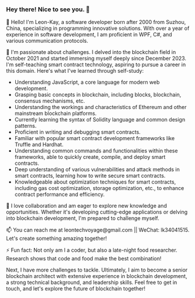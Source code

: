<h3>Hey there! Nice to see you. 👋</h3>
<p>👋 Hello! I'm Leon-Kay, a software developer born after 2000 from Suzhou, China, specializing in programming innovative solutions. With over a year of experience in software development, I am proficient in WPF, C#, and various communication protocols.</p>
<p>🧠 I'm passionate about challenges. I delved into the blockchain field in October 2021 and started immersing myself deeply since December 2023. I'm self-teaching smart contract technology, aspiring to pursue a career in this domain. Here's what I've learned through self-study:</p>
<ul>
  <li>Understanding JavaScript, a core language for modern web development.</li>
  <li>Grasping basic concepts in blockchain, including blocks, blockchain, consensus mechanisms, etc.</li>
  <li>Understanding the workings and characteristics of Ethereum and other mainstream blockchain platforms.</li>
  <li>Currently learning the syntax of Solidity language and common design patterns.</li>
  <li>Proficient in writing and debugging smart contracts.</li>
  <li>Familiar with popular smart contract development frameworks like Truffle and Hardhat.</li>
  <li>Understanding common commands and functionalities within these frameworks, able to quickly create, compile, and deploy smart contracts.</li>
  <li>Deep understanding of various vulnerabilities and attack methods in smart contracts, learning how to write secure smart contracts.</li>
  <li>Knowledgeable about optimization techniques for smart contracts, including gas cost optimization, storage optimization, etc., to enhance contract performance and efficiency.</li>
</ul>
<p>🚀 I love collaboration and am eager to explore new knowledge and opportunities. Whether it's developing cutting-edge applications or delving into blockchain development, I'm prepared to challenge myself.</p>
<p>📫 You can reach me at leontechvoyage@gmail.com || WeChat: lk34041515. Let's create something amazing together!</p>
<p>⚡ Fun fact: Not only am I a coder, but also a late-night food researcher. Research shows that code and food make the best combination!</p>
<p>Next, I have more challenges to tackle. Ultimately, I aim to become a senior blockchain architect with extensive experience in blockchain development, a strong technical background, and leadership skills. Feel free to get in touch, and let's explore the future of blockchain together!</p>
